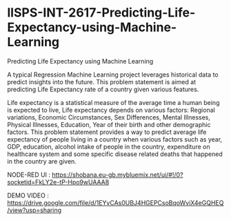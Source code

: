 # llSPS-INT-2617-Predicting-Life-Expectancy-using-Machine-Learning
Predicting Life Expectancy using Machine Learning

A typical Regression Machine Learning project leverages historical data to predict insights into the future. This problem statement is aimed at predicting Life Expectancy rate of a country given various features.

Life expectancy is a statistical measure of the average time a human being is expected to live, Life expectancy depends on various factors: Regional variations, Economic Circumstances, Sex Differences, Mental Illnesses, Physical Illnesses, Education, Year of their birth and other demographic factors. This problem statement provides a way to predict average life expectancy of people living in a country when various factors such as year, GDP, education, alcohol intake of people in the country, expenditure on healthcare system and some specific disease related deaths that happened in the country are given.



NODE-RED UI : https://shobana.eu-gb.mybluemix.net/ui/#!/0?socketid=FkLY2e-tP-Hpo9wUAAA8

DEMO VIDEO :  https://drive.google.com/file/d/1EYvCAs0UBJ4HGEPCsoBqoWviX4eGQHEQ/view?usp=sharing



